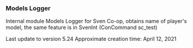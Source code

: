 ### Models Logger

Internal module Models Logger for Sven Co-op, obtains name of player's model, the same feature is in SvenInt (ConCommand sc_test)

Last update to version 5.24
Approximate creation time: April 12, 2021